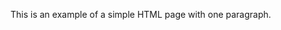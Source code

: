 <html>
    <head>
        <title>index.md</title>
    </head>
    <body>
        <p>This is an example of a simple HTML page with one paragraph.</p>
    </body>
</html>
